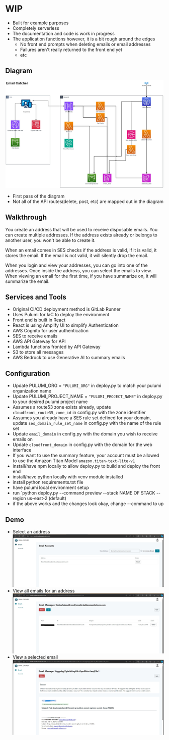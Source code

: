 # WIP #
* Built for example purposes
* Completely serverless
* The documentation and code is work in progress
* The application functions however, it is a bit rough around the edges
  * No front end prompts when deleting emails or email addresses
  * Failures aren't really returned to the front end yet
  * etc
  

## Diagram
![Diagram](diagram.jpg "Quick Diagram")
* First pass of the diagram
* Not all of the API routes(delete, post, etc) are mapped out in the diagram


## Walkthrough
You create an address that will be used to receive disposable emails. You can create multiple addresses. If the address exists already or belongs to another user, you won't be able to create it.

When an email comes in SES checks if the address is valid, if it is valid, it stores the email. If the email is not valid, it will silently drop the email.

When you login and view your addresses, you can go into one of the addresses. Once inside the address, you can select the emails to view. When viewing an email for the first time, if you have summarize on, it will summarize the email.



## Services and Tools
* Original CI/CD deployment method is GitLab Runner
* Uses Pulumi for IaC to deploy the environment
* Front end is built in React
* React is using Amplify UI to simplify Authentication
* AWS Cognito for user authentication
* SES to receive emails
* AWS API Gateway for API
* Lambda functions fronted by API Gateway
* S3 to store all messages
* AWS Bedrock to use Generative AI to summary emails 


## Configuration
* Update PULUMI_ORG = `"PULUMI_ORG"` in deploy.py to match your pulumi organization name
* Update PULUMI_PROJECT_NAME = `"PULUMI_PROJECT_NAME"` in deploy.py to your desired pulumi project name
* Assumes a route53 zone exists already, update `cloudfront_route35_zone_id` in config.py with the zone identifier
* Assumes you already have a SES rule set defined for your domain, update `ses_domain_rule_set_name` in config.py with the name of the rule set
* Update `email_domain` in config.py with the domain you wish to receive emails on
* Update `cloudfront_domain` in config.py with the domain for the web interface
* If you want to use the summary feature, your account must be allowed to use the Amazon Titan Model `amazon.titan-text-lite-v1`
* install/have npm locally to allow deploy.py to build and deploy the front end
* install/have python locally with venv module installed
* install python requirements.txt file
* have pulumi local environment setup
* run `python deploy.py --command preview --stack NAME OF STACK --region us-east-2 (default)
* if the above works and the changes look okay, change --command to up

## Demo
* Select an address
![Select Address](photo1.jpg "Select an address")
* View all emails for an address
![View Emails](photo2.jpg "View emails")
* View a selected email
![View Selected Email](photo3.jpg "View selected email")